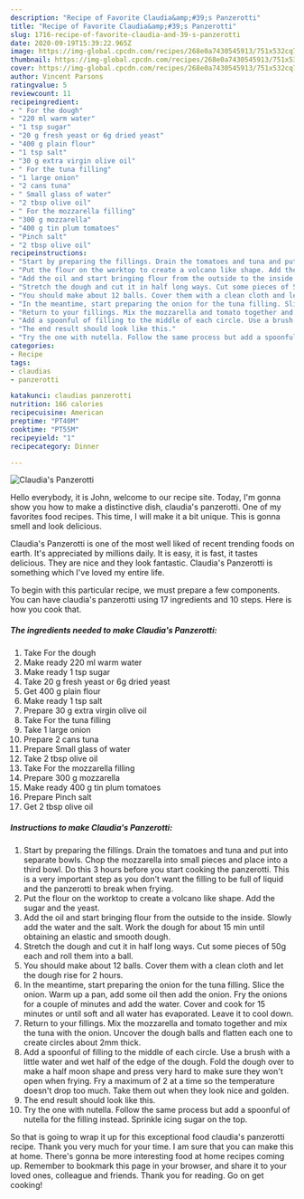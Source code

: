 ```yaml
---
description: "Recipe of Favorite Claudia&amp;#39;s Panzerotti"
title: "Recipe of Favorite Claudia&amp;#39;s Panzerotti"
slug: 1716-recipe-of-favorite-claudia-and-39-s-panzerotti
date: 2020-09-19T15:39:22.965Z
image: https://img-global.cpcdn.com/recipes/268e0a7430545913/751x532cq70/claudias-panzerotti-recipe-main-photo.jpg
thumbnail: https://img-global.cpcdn.com/recipes/268e0a7430545913/751x532cq70/claudias-panzerotti-recipe-main-photo.jpg
cover: https://img-global.cpcdn.com/recipes/268e0a7430545913/751x532cq70/claudias-panzerotti-recipe-main-photo.jpg
author: Vincent Parsons
ratingvalue: 5
reviewcount: 11
recipeingredient:
- " For the dough"
- "220 ml warm water"
- "1 tsp sugar"
- "20 g fresh yeast or 6g dried yeast"
- "400 g plain flour"
- "1 tsp salt"
- "30 g extra virgin olive oil"
- " For the tuna filling"
- "1 large onion"
- "2 cans tuna"
- " Small glass of water"
- "2 tbsp olive oil"
- " For the mozzarella filling"
- "300 g mozzarella"
- "400 g tin plum tomatoes"
- "Pinch salt"
- "2 tbsp olive oil"
recipeinstructions:
- "Start by preparing the fillings. Drain the tomatoes and tuna and put into separate bowls. Chop the mozzarella into small pieces and place into a third bowl. Do this 3 hours before you start cooking the panzerotti. This is a very important step as you don&#39;t want the filling to be full of liquid and the panzerotti to break when frying."
- "Put the flour on the worktop to create a volcano like shape. Add the sugar and the yeast."
- "Add the oil and start bringing flour from the outside to the inside. Slowly add the water and the salt. Work the dough for about 15 min until obtaining an elastic and smooth dough."
- "Stretch the dough and cut it in half long ways. Cut some pieces of 50g each and roll them into a ball."
- "You should make about 12 balls. Cover them with a clean cloth and let the dough rise for 2 hours."
- "In the meantime, start preparing the onion for the tuna filling. Slice the onion. Warm up a pan, add some oil then add the onion. Fry the onions for a couple of minutes and add the water. Cover and cook for 15 minutes or until soft and all water has evaporated. Leave it to cool down."
- "Return to your fillings. Mix the mozzarella and tomato together and mix the tuna with the onion. Uncover the dough balls and flatten each one to create circles about 2mm thick."
- "Add a spoonful of filling to the middle of each circle. Use a brush with a little water and wet half of the edge of the dough. Fold the dough over to make a half moon shape and press very hard to make sure they won&#39;t open when frying. Fry a maximum of 2 at a time so the temperature doesn&#39;t drop too much. Take them out when they look nice and golden."
- "The end result should look like this."
- "Try the one with nutella. Follow the same process but add a spoonful of nutella for the filling instead. Sprinkle icing sugar on the top."
categories:
- Recipe
tags:
- claudias
- panzerotti

katakunci: claudias panzerotti 
nutrition: 166 calories
recipecuisine: American
preptime: "PT40M"
cooktime: "PT55M"
recipeyield: "1"
recipecategory: Dinner

---
```



![Claudia&#39;s Panzerotti](https://img-global.cpcdn.com/recipes/268e0a7430545913/751x532cq70/claudias-panzerotti-recipe-main-photo.jpg)

Hello everybody, it is John, welcome to our recipe site. Today, I'm gonna show you how to make a distinctive dish, claudia&#39;s panzerotti. One of my favorites food recipes. This time, I will make it a bit unique. This is gonna smell and look delicious.

Claudia&#39;s Panzerotti is one of the most well liked of recent trending foods on earth. It's appreciated by millions daily. It is easy, it is fast, it tastes delicious. They are nice and they look fantastic. Claudia&#39;s Panzerotti is something which I've loved my entire life.




To begin with this particular recipe, we must prepare a few components. You can have claudia&#39;s panzerotti using 17 ingredients and 10 steps. Here is how you cook that.

<!--inarticleads1-->

##### The ingredients needed to make Claudia&#39;s Panzerotti:

1. Take  For the dough
1. Make ready 220 ml warm water
1. Make ready 1 tsp sugar
1. Take 20 g fresh yeast or 6g dried yeast
1. Get 400 g plain flour
1. Make ready 1 tsp salt
1. Prepare 30 g extra virgin olive oil
1. Take  For the tuna filling
1. Take 1 large onion
1. Prepare 2 cans tuna
1. Prepare  Small glass of water
1. Take 2 tbsp olive oil
1. Take  For the mozzarella filling
1. Prepare 300 g mozzarella
1. Make ready 400 g tin plum tomatoes
1. Prepare Pinch salt
1. Get 2 tbsp olive oil




<!--inarticleads2-->

##### Instructions to make Claudia&#39;s Panzerotti:

1. Start by preparing the fillings. Drain the tomatoes and tuna and put into separate bowls. Chop the mozzarella into small pieces and place into a third bowl. Do this 3 hours before you start cooking the panzerotti. This is a very important step as you don&#39;t want the filling to be full of liquid and the panzerotti to break when frying.
1. Put the flour on the worktop to create a volcano like shape. Add the sugar and the yeast.
1. Add the oil and start bringing flour from the outside to the inside. Slowly add the water and the salt. Work the dough for about 15 min until obtaining an elastic and smooth dough.
1. Stretch the dough and cut it in half long ways. Cut some pieces of 50g each and roll them into a ball.
1. You should make about 12 balls. Cover them with a clean cloth and let the dough rise for 2 hours.
1. In the meantime, start preparing the onion for the tuna filling. Slice the onion. Warm up a pan, add some oil then add the onion. Fry the onions for a couple of minutes and add the water. Cover and cook for 15 minutes or until soft and all water has evaporated. Leave it to cool down.
1. Return to your fillings. Mix the mozzarella and tomato together and mix the tuna with the onion. Uncover the dough balls and flatten each one to create circles about 2mm thick.
1. Add a spoonful of filling to the middle of each circle. Use a brush with a little water and wet half of the edge of the dough. Fold the dough over to make a half moon shape and press very hard to make sure they won&#39;t open when frying. Fry a maximum of 2 at a time so the temperature doesn&#39;t drop too much. Take them out when they look nice and golden.
1. The end result should look like this.
1. Try the one with nutella. Follow the same process but add a spoonful of nutella for the filling instead. Sprinkle icing sugar on the top.




So that is going to wrap it up for this exceptional food claudia&#39;s panzerotti recipe. Thank you very much for your time. I am sure that you can make this at home. There's gonna be more interesting food at home recipes coming up. Remember to bookmark this page in your browser, and share it to your loved ones, colleague and friends. Thank you for reading. Go on get cooking!
